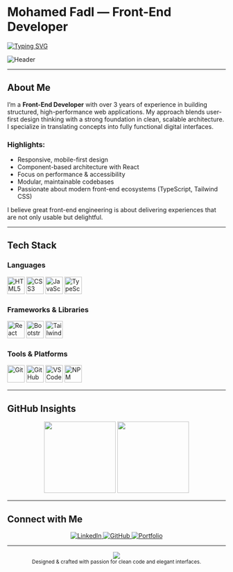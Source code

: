 # Mohamed Fadl — Front-End Developer

[![Typing SVG](https://readme-typing-svg.herokuapp.com?font=Fira+Code&duration=3000&pause=1000&center=true&width=500&lines=Front-End+Developer;Clean+Code+Craftsman;Modern+UI+Engineer)](https://git.io/typing-svg)

![Header](https://capsule-render.vercel.app/api?type=waving&color=0:007ACC,100:00C8FF&height=160&section=header&text=Welcome%20to%20My%20Profile!&fontSize=35&fontColor=ffffff)

---

## About Me

I’m a **Front-End Developer** with over 3 years of experience in building structured, high-performance web applications. My approach blends user-first design thinking with a strong foundation in clean, scalable architecture. I specialize in translating concepts into fully functional digital interfaces.

### Highlights:
- Responsive, mobile-first design
- Component-based architecture with React
- Focus on performance & accessibility
- Modular, maintainable codebases
- Passionate about modern front-end ecosystems (TypeScript, Tailwind CSS)

I believe great front-end engineering is about delivering experiences that are not only usable but delightful.

---

## Tech Stack

### Languages
<p>
  <img src="https://cdn.jsdelivr.net/gh/devicons/devicon/icons/html5/html5-original.svg" height="40" alt="HTML5" />
  <img src="https://cdn.jsdelivr.net/gh/devicons/devicon/icons/css3/css3-original.svg" height="40" alt="CSS3" />
  <img src="https://cdn.jsdelivr.net/gh/devicons/devicon/icons/javascript/javascript-original.svg" height="40" alt="JavaScript" />
  <img src="https://cdn.jsdelivr.net/gh/devicons/devicon/icons/typescript/typescript-original.svg" height="40" alt="TypeScript" />
</p>

### Frameworks & Libraries
<p>
  <img src="https://cdn.jsdelivr.net/gh/devicons/devicon/icons/react/react-original.svg" height="40" alt="React" />
  <img src="https://cdn.jsdelivr.net/gh/devicons/devicon/icons/bootstrap/bootstrap-original.svg" height="40" alt="Bootstrap" />
  <img src="https://cdn.jsdelivr.net/gh/devicons/devicon/icons/tailwindcss/tailwindcss-plain.svg" height="40" alt="Tailwind" />
</p>

### Tools & Platforms
<p>
  <img src="https://cdn.jsdelivr.net/gh/devicons/devicon/icons/git/git-original.svg" height="40" alt="Git" />
  <img src="https://cdn.jsdelivr.net/gh/devicons/devicon/icons/github/github-original.svg" height="40" alt="GitHub" />
  <img src="https://cdn.jsdelivr.net/gh/devicons/devicon/icons/vscode/vscode-original.svg" height="40" alt="VSCode" />
  <img src="https://cdn.jsdelivr.net/gh/devicons/devicon/icons/npm/npm-original-wordmark.svg" height="40" alt="NPM" />
</p>

---

## GitHub Insights

<p align="center">
  <img src="https://github-readme-stats.vercel.app/api?username=MohamedFadl2344&show_icons=true&theme=tokyonight&hide_border=true" height="165" />
  <img src="https://github-readme-stats.vercel.app/api/top-langs/?username=MohamedFadl2344&layout=compact&theme=tokyonight&hide_border=true" height="165" />
</p>

---

## Connect with Me

<p align="center">
  <a href="https://www.linkedin.com/in/mohamed-fadl-engineer/" target="_blank">
    <img src="https://img.shields.io/badge/LinkedIn-0077B5?style=for-the-badge&logo=linkedin&logoColor=white" alt="LinkedIn" />
  </a>
  <a href="https://github.com/MohamedFadl2344" target="_blank">
    <img src="https://img.shields.io/badge/GitHub-181717?style=for-the-badge&logo=github&logoColor=white" alt="GitHub" />
  </a>
  <a href="https://mohamedfadl-portfolio.vercel.app" target="_blank">
    <img src="https://img.shields.io/badge/Portfolio-000000?style=for-the-badge&logo=google-chrome&logoColor=white" alt="Portfolio" />
  </a>
</p>

---

<p align="center">
  <img src="https://capsule-render.vercel.app/api?type=waving&color=0:00C8FF,100:007ACC&height=120&section=footer" />
  <br />
  <sub>Designed & crafted with passion for clean code and elegant interfaces.</sub>
</p>
